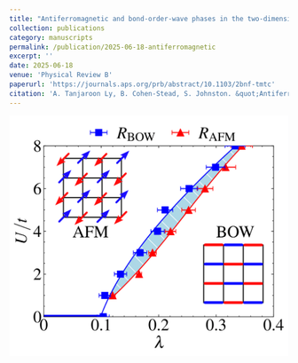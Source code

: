 ```yaml
---
title: "Antiferromagnetic and bond‑order‑wave phases in the two‑dimensional optical Su‑Schrieffer‑Heeger‑Hubbard model"
collection: publications
category: manuscripts
permalink: /publication/2025-06-18-antiferromagnetic
excerpt: ''
date: 2025-06-18
venue: 'Physical Review B'
paperurl: 'https://journals.aps.org/prb/abstract/10.1103/2bnf-tmtc'
citation: 'A. Tanjaroon Ly, B. Cohen-Stead, S. Johnston. &quot;Antiferromagnetic and bond‑order‑wave phases in the two‑dimensional optical Su‑Schrieffer‑Heeger‑Hubbard model.&quot; <i>Physical Review B</i>. 111, 245138 (2025)'
---
```

![](/images/phase_diagram_fig1.png)


